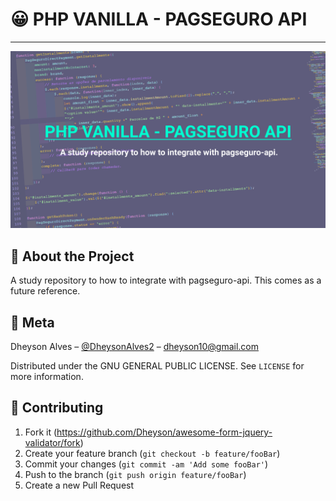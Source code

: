 # 😀 PHP VANILLA - PAGSEGURO API

---

![PagSEGURO cover](./doc/pagseguro-cover.png)

## 📝 About the Project

A study repository to how to integrate with pagseguro-api.
This comes as a future reference.

## 📱 Meta

Dheyson Alves – [@DheysonAlves2](https://twitter.com/DheysonAlves2) – dheyson10@gmail.com

Distributed under the  GNU GENERAL PUBLIC LICENSE. See ``LICENSE`` for more information.

## 👋 Contributing

1. Fork it (<https://github.com/Dheyson/awesome-form-jquery-validator/fork>)
2. Create your feature branch (`git checkout -b feature/fooBar`)
3. Commit your changes (`git commit -am 'Add some fooBar'`)
4. Push to the branch (`git push origin feature/fooBar`)
5. Create a new Pull Request
